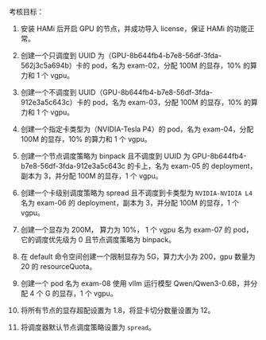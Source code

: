 考核目标：

1. 安装 HAMi 后开启 GPU 的节点，并成功导入 license，保证 HAMi 的功能正常。

2. 创建一个只调度到 UUID 为（GPU-8b644fb4-b7e8-56df-3fda-562j3c5a694b）卡的 pod，名为 exam-02，分配 100M 的显存，10% 的算力和 1 个 vgpu。

3. 创建一个不调度到 UUID（GPU-8b644fb4-b7e8-56df-3fda-912e3a5c643c）卡的 pod，名为 exam-03，分配 100M 的显存，10% 的算力和 1 个 vgpu。

4. 创建一个指定卡类型为（NVIDIA-Tesla P4）的 pod，名为 exam-04，分配 100M 的显存，10% 的算力和 1 个 vgpu。

5. 创建一个节点调度策略为 binpack 且不调度到 UUID 为 GPU-8b644fb4-b7e8-56df-3fda-912e3a5c643c 的卡上，名为 exam-05 的 deployment，副本为 3，并分配 100M 的显存，1 个 vgpu。

6. 创建一个卡级别调度策略为 spread 且不调度到卡类型为 `NVIDIA-NVIDIA L4` 名为 exam-06 的 deployment，副本为 3，并分配 100M 的显存，1 个 vgpu。

7. 创建一个显存为 200M， 算力为 10%， 1 个 vgpu 名为 exam-07 的 pod，它的调度优先级为 0 且节点调度策略为 binpack。

8. 在 default 命令空间创建一个限制显存为 5G，算力大小为 200，gpu 数量为 20 的 resourceQuota。

9. 创建一个 pod 名为 exam-08 使用 vllm 运行模型 Qwen/Qwen3-0.6B，并分配 4 个 G 的显存，1 个 vgpu。

10. 将所有节点的显存超配设置为 1.8，将显卡切分数量设置为 12。

11. 将调度器默认节点调度策略设置为 `spread`。
